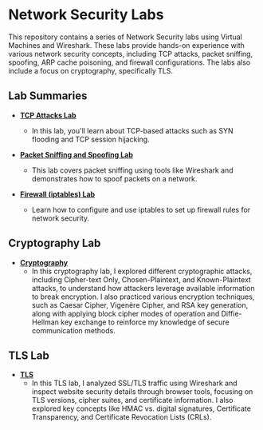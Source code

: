# Network Security Labs

This repository contains a series of Network Security labs using Virtual Machines and Wireshark. These labs provide hands-on experience with various network security concepts, including TCP attacks, packet sniffing, spoofing, ARP cache poisoning, and firewall configurations. The labs also include a focus on cryptography, specifically TLS.

## Lab Summaries

- **[TCP Attacks Lab](https://github.com/drajaram614/Network-Security-Labs/blob/main/TCP%20Attacks%20Lab.md)**
  - In this lab, you'll learn about TCP-based attacks such as SYN flooding and TCP session hijacking.

- **[Packet Sniffing and Spoofing Lab](https://github.com/drajaram614/Network-Security-Labs/blob/main/Packet%20Sniffing%20Spoofing%20Lab.md)**
  - This lab covers packet sniffing using tools like Wireshark and demonstrates how to spoof packets on a network.

- **[Firewall (iptables) Lab](https://github.com/drajaram614/Network-Security-Labs/blob/main/Firewall%20(iptables)%20Lab.md)**
  - Learn how to configure and use iptables to set up firewall rules for network security.

## Cryptography Lab

- **[Cryptography](Cryptography.md)**
  - In this cryptography lab, I explored different cryptographic attacks, including Cipher-text Only, Chosen-Plaintext, and Known-Plaintext attacks, to understand how attackers leverage available information to break encryption. I also practiced various encryption techniques, such as Caesar Cipher, Vigenère Cipher, and RSA key generation, along with applying block cipher modes of operation and Diffie-Hellman key exchange to reinforce my knowledge of secure communication methods.

## TLS Lab

- **[TLS](TLS.md)**
    - In this TLS lab, I analyzed SSL/TLS traffic using Wireshark and inspect website security details through browser tools, focusing on TLS versions, cipher suites, and certificate information. I also explored key concepts like HMAC vs. digital signatures, Certificate Transparency, and Certificate Revocation Lists (CRLs).

